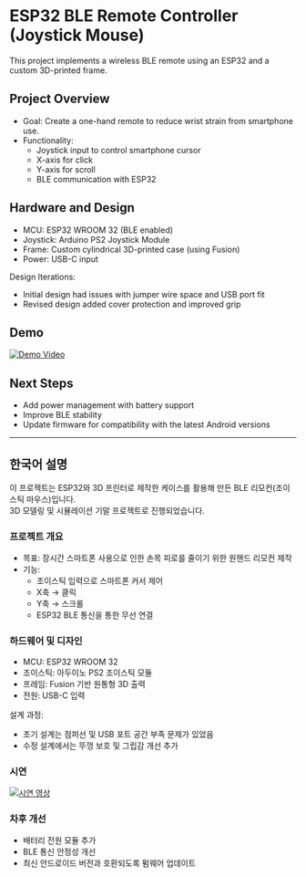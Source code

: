# ESP32 BLE Remote Controller (Joystick Mouse)

This project implements a wireless BLE remote using an ESP32 and a custom 3D-printed frame.  

## Project Overview
- Goal: Create a one-hand remote to reduce wrist strain from smartphone use.
- Functionality:
  - Joystick input to control smartphone cursor
  - X-axis for click
  - Y-axis for scroll
  - BLE communication with ESP32

## Hardware and Design
- MCU: ESP32 WROOM 32 (BLE enabled)
- Joystick: Arduino PS2 Joystick Module
- Frame: Custom cylindrical 3D-printed case (using Fusion)
- Power: USB-C input

Design Iterations:
- Initial design had issues with jumper wire space and USB port fit
- Revised design added cover protection and improved grip

## Demo
[![Demo Video](https://img.youtube.com/vi/v4lBZTQJYww/0.jpg)](https://youtu.be/v4lBZTQJYww)

## Next Steps
- Add power management with battery support
- Improve BLE stability
- Update firmware for compatibility with the latest Android versions

---

## 한국어 설명

이 프로젝트는 ESP32와 3D 프린터로 제작한 케이스를 활용해 만든 BLE 리모컨(조이스틱 마우스)입니다.  
3D 모델링 및 시뮬레이션 기말 프로젝트로 진행되었습니다.  

### 프로젝트 개요
- 목표: 장시간 스마트폰 사용으로 인한 손목 피로를 줄이기 위한 원핸드 리모컨 제작
- 기능:
  - 조이스틱 입력으로 스마트폰 커서 제어
  - X축 → 클릭
  - Y축 → 스크롤
  - ESP32 BLE 통신을 통한 무선 연결

### 하드웨어 및 디자인
- MCU: ESP32 WROOM 32  
- 조이스틱: 아두이노 PS2 조이스틱 모듈
- 프레임: Fusion 기반 원통형 3D 출력  
- 전원: USB-C 입력  

설계 과정:  
- 초기 설계는 점퍼선 및 USB 포트 공간 부족 문제가 있었음  
- 수정 설계에서는 뚜껑 보호 및 그립감 개선 추가  


### 시연
[![시연 영상](https://img.youtube.com/vi/v4lBZTQJYww/0.jpg)](https://youtu.be/v4lBZTQJYww)


### 차후 개선
- 배터리 전원 모듈 추가  
- BLE 통신 안정성 개선  
- 최신 안드로이드 버전과 호환되도록 펌웨어 업데이트   
